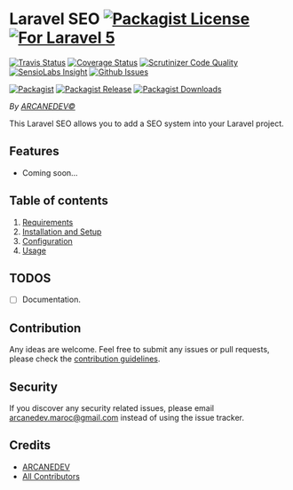 # Laravel SEO [![Packagist License][badge_license]](LICENSE.md) [![For Laravel 5][badge_laravel]][link-github-repo]

[![Travis Status][badge_build]][link-travis]
[![Coverage Status][badge_coverage]][link-scrutinizer]
[![Scrutinizer Code Quality][badge_quality]][link-scrutinizer]
[![SensioLabs Insight][badge_insight]][link-insight]
[![Github Issues][badge_issues]][link-github-issues]

[![Packagist][badge_package]][link-packagist]
[![Packagist Release][badge_release]][link-packagist]
[![Packagist Downloads][badge_downloads]][link-packagist]

*By [ARCANEDEV&copy;](http://www.arcanedev.net/)*

This Laravel SEO allows you to add a SEO system into your Laravel project.

## Features

  * Coming soon&hellip;
  
## Table of contents

  1. [Requirements](_docs/1.Requirements.md)
  2. [Installation and Setup](_docs/2.Installation-and-Setup.md)
  3. [Configuration](_docs/3.Configuration.md)
  4. [Usage](_docs/4.Usage.md)

## TODOS

  - [ ] Documentation.

## Contribution

Any ideas are welcome. Feel free to submit any issues or pull requests, please check the [contribution guidelines](CONTRIBUTING.md).

## Security

If you discover any security related issues, please email arcanedev.maroc@gmail.com instead of using the issue tracker.

## Credits

  - [ARCANEDEV][link-author]
  - [All Contributors][link-contributors]

[badge_laravel]:      https://img.shields.io/badge/For-Laravel%205.1|5.2|5.3-orange.svg?style=flat-square
[badge_license]:      https://img.shields.io/packagist/l/arcanedev/laravel-seo.svg?style=flat-square
[badge_build]:        https://img.shields.io/travis/ARCANEDEV/LaravelSeo.svg?style=flat-square
[badge_coverage]:     https://img.shields.io/scrutinizer/coverage/g/ARCANEDEV/LaravelSeo.svg?style=flat-square
[badge_quality]:      https://img.shields.io/scrutinizer/g/ARCANEDEV/LaravelSeo.svg?style=flat-square
[badge_insight]:      https://img.shields.io/sensiolabs/i/[id].svg?style=flat-square
[badge_issues]:       https://img.shields.io/github/issues/ARCANEDEV/LaravelSeo.svg?style=flat-square
[badge_package]:      https://img.shields.io/badge/package-arcanedev/laravel--seo-blue.svg?style=flat-square
[badge_release]:      https://img.shields.io/packagist/v/arcanedev/laravel-seo.svg?style=flat-square
[badge_downloads]:    https://img.shields.io/packagist/dt/arcanedev/laravel-seo.svg?style=flat-square

[link-author]:        https://github.com/arcanedev-maroc
[link-github-repo]:   https://github.com/ARCANEDEV/LaravelSeo
[link-github-issues]: https://github.com/ARCANEDEV/LaravelSeo/issues
[link-contributors]:  https://github.com/ARCANEDEV/LaravelSeo/graphs/contributors
[link-packagist]:     https://packagist.org/packages/arcanedev/laravel-seo
[link-travis]:        https://travis-ci.org/ARCANEDEV/LaravelSeo
[link-scrutinizer]:   https://scrutinizer-ci.com/g/ARCANEDEV/LaravelSeo/?branch=master
[link-insight]:       https://insight.sensiolabs.com/projects/[id]
